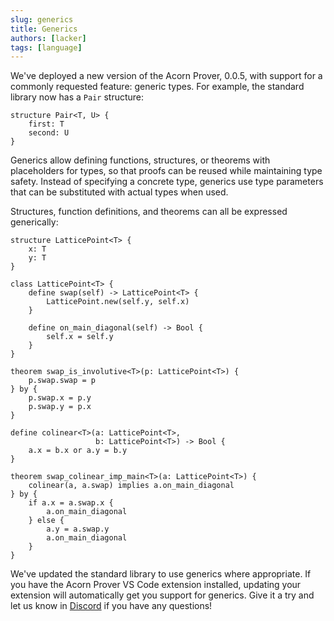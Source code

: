 ```yaml
---
slug: generics
title: Generics
authors: [lacker]
tags: [language]
---
```


We've deployed a new version of the Acorn Prover, 0.0.5, with support for a commonly requested feature: generic types. For example, the standard library now has a `Pair` structure:

```acorn
structure Pair<T, U> {
    first: T
    second: U
}
```

<!-- truncate -->

Generics allow defining functions, structures, or theorems with placeholders for types, so that proofs
can be reused while maintaining type safety. Instead of specifying a concrete type, generics use type parameters that can be substituted with actual types when used.

Structures, function definitions, and theorems can all be expressed generically:

```acorn
structure LatticePoint<T> {
    x: T
    y: T
}

class LatticePoint<T> {
    define swap(self) -> LatticePoint<T> {
        LatticePoint.new(self.y, self.x)
    }

    define on_main_diagonal(self) -> Bool {
        self.x = self.y
    }
}

theorem swap_is_involutive<T>(p: LatticePoint<T>) {
    p.swap.swap = p
} by {
    p.swap.x = p.y
    p.swap.y = p.x
}

define colinear<T>(a: LatticePoint<T>,
                   b: LatticePoint<T>) -> Bool {
    a.x = b.x or a.y = b.y
}

theorem swap_colinear_imp_main<T>(a: LatticePoint<T>) {
    colinear(a, a.swap) implies a.on_main_diagonal
} by {
    if a.x = a.swap.x {
        a.on_main_diagonal
    } else {
        a.y = a.swap.y
        a.on_main_diagonal
    }
}
```

We've updated the standard library to use generics where appropriate. If you have the Acorn Prover VS Code extension installed, updating your extension will automatically get you support for generics. Give it a try and let us know in [Discord](https://discord.gg/RqXxaye4MC) if you have any questions!
